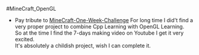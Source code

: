#MineCraft_OpenGL
- Pay tribute to [MineCraft-One-Week-Challenge](https://github.com/Hopson97/MineCraft-One-Week-Challenge)
For long time I did't find a very proper project to combine Cpp Learning with OpenGL Learning.  
So at the time I find the 7-days making video on Youtube I get it very excited.  
It's absolutely a childish project, wish I can complete it.